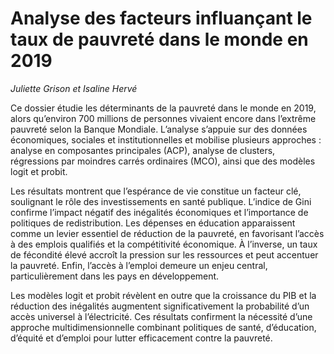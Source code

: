# Analyse des facteurs influançant le taux de pauvreté dans le monde en 2019
_Juliette Grison et Isaline Hervé_

Ce dossier étudie les déterminants de la pauvreté dans le monde en 2019, alors qu’environ 700 millions de personnes vivaient encore dans l’extrême pauvreté selon la Banque Mondiale. L’analyse s’appuie sur des données économiques, sociales et institutionnelles et mobilise plusieurs approches : analyse en composantes principales (ACP), analyse de clusters, régressions par moindres carrés ordinaires (MCO), ainsi que des modèles logit et probit.

Les résultats montrent que l’espérance de vie constitue un facteur clé, soulignant le rôle des investissements en santé publique. L’indice de Gini confirme l’impact négatif des inégalités économiques et l’importance de politiques de redistribution. Les dépenses en éducation apparaissent comme un levier essentiel de réduction de la pauvreté, en favorisant l’accès à des emplois qualifiés et la compétitivité économique. À l’inverse, un taux de fécondité élevé accroît la pression sur les ressources et peut accentuer la pauvreté. Enfin, l’accès à l’emploi demeure un enjeu central, particulièrement dans les pays en développement.

Les modèles logit et probit révèlent en outre que la croissance du PIB et la réduction des inégalités augmentent significativement la probabilité d’un accès universel à l’électricité. Ces résultats confirment la nécessité d’une approche multidimensionnelle combinant politiques de santé, d’éducation, d’équité et d’emploi pour lutter efficacement contre la pauvreté.
